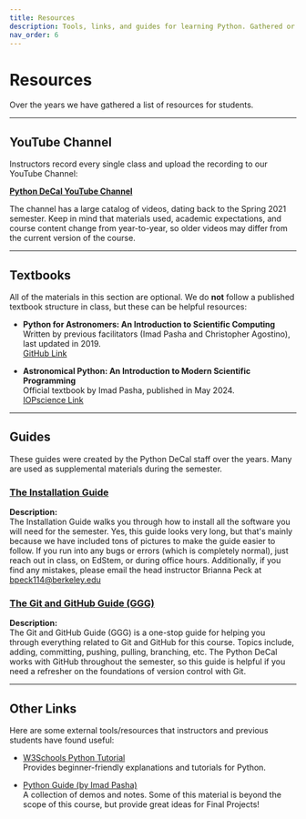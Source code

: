```yaml
---
title: Resources   
description: Tools, links, and guides for learning Python. Gathered or produced by the Python DeCal staff over the years.
nav_order: 6                    
---
```


# Resources

Over the years we have gathered a list of resources for students.

---

## YouTube Channel

Instructors record every single class and upload the recording to our YouTube Channel: 

**[Python DeCal YouTube Channel](https://www.youtube.com/@pythondecal5340/videos)**

The channel has a large catalog of videos, dating back to the Spring 2021 semester. Keep in mind that materials used, academic expectations, and course content change from year-to-year, so older videos may differ from the current version of the course. 

---

## Textbooks 

All of the materials in this section are optional. We do **not** follow a published textbook structure in class, but these can be helpful resources: 

- **Python for Astronomers: An Introduction to Scientific Computing**  
  Written by previous facilitators (Imad Pasha and Christopher Agostino), last updated in 2019.  
  [GitHub Link](https://github.com/prappleizer/prappleizer.github.io)

- **Astronomical Python: An Introduction to Modern Scientific Programming**  
  Official textbook by Imad Pasha, published in May 2024.  
  [IOPscience Link](https://iopscience.iop.org/book/mono/978-0-7503-5147-8)

---

## Guides

These guides were created by the Python DeCal staff over the years. Many are used as supplemental materials during the semester.

### [The Installation Guide](../../assets/guides/installation_guide.pdf)
**Description:**  
The Installation Guide walks you through how to install all the software you will need for the semester.
Yes, this guide looks very long, but that's mainly because we have included tons of pictures to make the guide easier to follow.
If you run into any bugs or errors (which is completely normal), just reach out in class, on EdStem, or during office hours.
Additionally, if you find any mistakes, please email the head instructor Brianna Peck at bpeck114@berkeley.edu

### [The Git and GitHub Guide (GGG)](../../assets/guides/git_and_github_guide.pdf)
**Description:**  
The Git and GitHub Guide (GGG) is a one-stop guide for helping you through everything related to Git and GitHub for this course.
Topics include, adding, committing, pushing, pulling, branching, etc. 
The Python DeCal works with GitHub throughout the semester, so this guide is helpful if you need a refresher on the foundations of version control with Git. 

---

## Other Links 

Here are some external tools/resources that instructors and previous students have found useful:

- [W3Schools Python Tutorial](https://www.w3schools.com/python/default.asp)  
  Provides beginner-friendly explanations and tutorials for Python.

- [Python Guide (by Imad Pasha)](https://prappleizer.github.io/#guides)  
  A collection of demos and notes. Some of this material is beyond the scope of this course, but provide great ideas for Final Projects!

